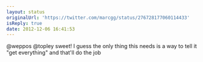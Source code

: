 ```yaml
---
layout: status
originalUrl: 'https://twitter.com/marcgg/status/276728177060114433'
isReply: true
date: 2012-12-06 16:41:53
---
```


@weppos @topley sweet! I guess the only thing this needs is a way to tell it "get everything" and that'll do the job
